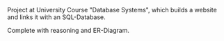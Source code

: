 Project at University Course "Database Systems", which builds a website and links it with an SQL-Database.

Complete with reasoning and ER-Diagram.
